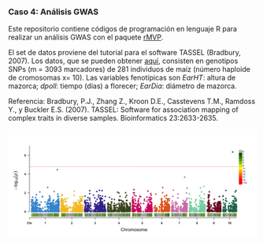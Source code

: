 ### Caso 4: Análisis GWAS

Este repositorio contiene códigos de programación en lenguaje R para realizar un análisis GWAS con el paquete [rMVP](https://cran.r-project.org/package=rMVP).

El set de datos proviene del tutorial para el software TASSEL (Bradbury, 2007). Los datos, que se pueden obtener [aquí](https://tassel.bitbucket.io/docs/TASSELTutorialData5.zip), consisten en genotipos SNPs (m = 3093 marcadores) de 281 individuos de maíz (número haploide de cromosomas x= 10). Las variables fenotípicas son *EarHT*: altura de mazorca; *dpoll*: tiempo (días) a florecer; *EarDia*: diámetro de mazorca.

Referencia: Bradbury, P.J., Zhang Z., Kroon D.E., Casstevens T.M., Ramdoss Y., y Buckler E.S. (2007). TASSEL: Software for association mapping of complex traits in diverse samples. Bioinformatics 23:2633-2635.

![Manhattan plot](Figs/EarHT.MLM.Rectangular-Manhattan.jpg)
